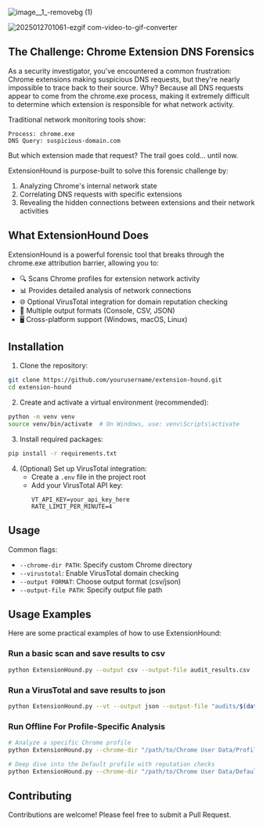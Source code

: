 
![image__1_-removebg (1)](https://github.com/user-attachments/assets/4fa2e69c-e07b-4e6e-8341-179793359a44)

![2025012701061-ezgif com-video-to-gif-converter](https://github.com/user-attachments/assets/c6ad484f-9c1a-40de-a669-882c245be6ee)

## The Challenge: Chrome Extension DNS Forensics

As a security investigator, you've encountered a common frustration: Chrome extensions making suspicious DNS requests, but they're nearly impossible to trace back to their source. Why? Because all DNS requests appear to come from the chrome.exe process, making it extremely difficult to determine which extension is responsible for what network activity.

Traditional network monitoring tools show:
```
Process: chrome.exe
DNS Query: suspicious-domain.com
```
But which extension made that request? The trail goes cold... until now.

ExtensionHound is purpose-built to solve this forensic challenge by:
1. Analyzing Chrome's internal network state
2. Correlating DNS requests with specific extensions
3. Revealing the hidden connections between extensions and their network activities

## What ExtensionHound Does

ExtensionHound is a powerful forensic tool that breaks through the chrome.exe attribution barrier, allowing you to:
- 🔍 Scans Chrome profiles for extension network activity
- 📊 Provides detailed analysis of network connections
- 🌐 Optional VirusTotal integration for domain reputation checking
- 📁 Multiple output formats (Console, CSV, JSON)
- 🖥️ Cross-platform support (Windows, macOS, Linux)

## Installation

1. Clone the repository:
```bash
git clone https://github.com/yourusername/extension-hound.git
cd extension-hound
```

2. Create and activate a virtual environment (recommended):
```bash
python -m venv venv
source venv/bin/activate  # On Windows, use: venv\Scripts\activate
```

3. Install required packages:
```bash
pip install -r requirements.txt
```

4. (Optional) Set up VirusTotal integration:
   - Create a `.env` file in the project root
   - Add your VirusTotal API key:
     ```
     VT_API_KEY=your_api_key_here
     RATE_LIMIT_PER_MINUTE=4
     ```

## Usage

Common flags:
- `--chrome-dir PATH`: Specify custom Chrome directory
- `--virustotal`: Enable VirusTotal domain checking
- `--output FORMAT`: Choose output format (csv/json)
- `--output-file PATH`: Specify output file path

## Usage Examples

Here are some practical examples of how to use ExtensionHound:

### Run a basic scan and save results to csv
```bash
python ExtensionHound.py --output csv --output-file audit_results.csv
```

### Run a VirusTotal and save results to json
```bash
python ExtensionHound.py --vt --output json --output-file "audits/$(date +%Y-%m-%d)_security_report.json"
```

### Run Offline For Profile-Specific Analysis
```bash
# Analyze a specific Chrome profile
python ExtensionHound.py --chrome-dir "/path/to/Chrome User Data/Profile 1"

# Deep dive into the Default profile with reputation checks
python ExtensionHound.py --chrome-dir "/path/to/Chrome User Data/Default" --vt
```

## Contributing

Contributions are welcome! Please feel free to submit a Pull Request.
